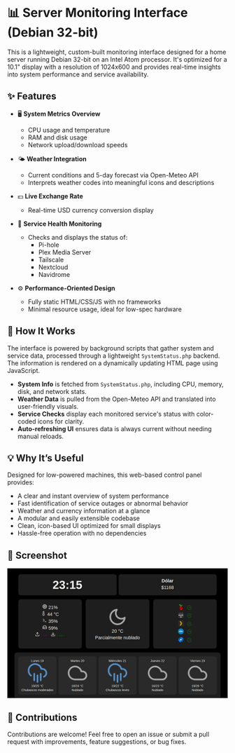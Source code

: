 # 📊 Server Monitoring Interface (Debian 32-bit)

This is a lightweight, custom-built monitoring interface designed for a home server running Debian 32-bit on an Intel Atom processor. It's optimized for a 10.1" display with a resolution of 1024x600 and provides real-time insights into system performance and service availability.

## ✨ Features

- 🖥️ **System Metrics Overview**
  - CPU usage and temperature
  - RAM and disk usage
  - Network upload/download speeds

- 🌤️ **Weather Integration**
  - Current conditions and 5-day forecast via Open-Meteo API
  - Interprets weather codes into meaningful icons and descriptions

- 💵 **Live Exchange Rate**
  - Real-time USD currency conversion display

- 📡 **Service Health Monitoring**
  - Checks and displays the status of:
    - Pi-hole
    - Plex Media Server
    - Tailscale
    - Nextcloud
    - Navidrome

- ⚙️ **Performance-Oriented Design**
  - Fully static HTML/CSS/JS with no frameworks
  - Minimal resource usage, ideal for low-spec hardware

## 🧠 How It Works

The interface is powered by background scripts that gather system and service data, processed through a lightweight `SystemStatus.php` backend. The information is rendered on a dynamically updating HTML page using JavaScript.

- **System Info** is fetched from `SystemStatus.php`, including CPU, memory, disk, and network stats.
- **Weather Data** is pulled from the Open-Meteo API and translated into user-friendly visuals.
- **Service Checks** display each monitored service's status with color-coded icons for clarity.
- **Auto-refreshing UI** ensures data is always current without needing manual reloads.

## 💡 Why It’s Useful

Designed for low-powered machines, this web-based control panel provides:

- A clear and instant overview of system performance
- Fast identification of service outages or abnormal behavior
- Weather and currency information at a glance
- A modular and easily extensible codebase
- Clean, icon-based UI optimized for small displays
- Hassle-free operation with no dependencies

## 📸 Screenshot

<p align="center">
  <img src="Screenshot.png" alt="Server Dashboard Screenshot" width="700"/>
</p>

## 🤝 Contributions

Contributions are welcome! Feel free to open an issue or submit a pull request with improvements, feature suggestions, or bug fixes.
